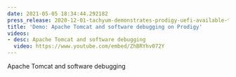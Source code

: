 ```yaml
---
date: 2021-05-05 18:34:44.292182
press_release: 2020-12-01-tachyum-demonstrates-prodigy-uefi-available-to-partners-for-product-launch-in-2021
title: 'Demo: Apache Tomcat and software debugging on Prodigy'
videos:
- desc: Apache Tomcat and software debugging
  video: https://www.youtube.com/embed/ZhBRYhv072Y
---
```


Apache Tomcat and software debugging